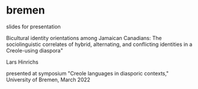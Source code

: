 # bremen

slides for presentation  

Bicultural identity orientations among Jamaican Canadians: The sociolinguistic correlates of hybrid, alternating, and conflicting identities in a Creole-using
diaspora"

Lars Hinrichs

presented at symposium "Creole languages in diasporic contexts," University of Bremen, March 2022


